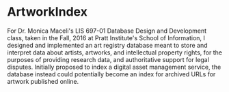# ArtworkIndex
For Dr. Monica Maceli's LIS 697-01 Database Design and Development class, taken in the Fall, 2016 at Pratt Institute's School of Information, I designed and implemented an art registry database meant to store and interpret data about artists, artworks, and intellectual property rights, for the purposes of providing research data, and authoritative support for legal disputes.
Initially proposed to index a digital asset management service, the database instead could potentially become an index for archived URLs for artwork published online. 

